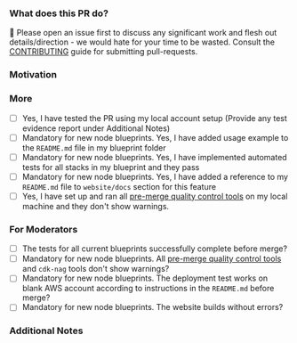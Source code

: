 ### What does this PR do?

🛑 Please open an issue first to discuss any significant work and flesh out details/direction - we would hate for your time to be wasted.
Consult the [CONTRIBUTING](https://github.com/aws-samples/aws-blockchain-node-runners/blob/main/CONTRIBUTING.md#contributing-via-pull-requests) guide for submitting pull-requests.

<!-- A brief description of the change being made with this pull request. -->

### Motivation

<!-- What inspired you to submit this pull request? -->

### More

- [ ] Yes, I have tested the PR using my local account setup (Provide any test evidence report under Additional Notes)
- [ ] Mandatory for new node blueprints. Yes, I have added usage example to the `README.md` file in my blueprint folder
- [ ] Mandatory for new node blueprints. Yes, I have implemented automated tests for all stacks in my blueprint and they pass
- [ ] Mandatory for new node blueprints. Yes, I have added a reference to my `README.md` file to `website/docs` section for this feature
- [ ] Yes, I have set up and ran all [pre-merge quality control tools](./docs/pre-merge-tools.md) on my local machine and they don't show warnings.

### For Moderators

- [ ] The tests for all current blueprints successfully complete before merge?
- [ ] Mandatory for new node blueprints. All [pre-merge quality control tools](./docs/pre-merge-tools.md) and `cdk-nag` tools don't show warnings?
- [ ] Mandatory for new node blueprints. The deployment test works on blank AWS account according to instructions in the `README.md` before merge?
- [ ] Mandatory for new node blueprints. The website builds without errors?

### Additional Notes

<!-- Anything else we should know when reviewing? -->
